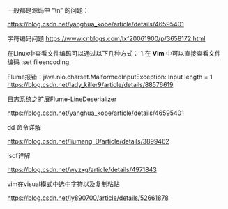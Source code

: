 

一般都是源码中 “\n” 的问题：



https://blog.csdn.net/yanghua_kobe/article/details/46595401

字符编码问题
https://www.cnblogs.com/lxf20061900/p/3658172.html


在Linux中查看文件编码可以通过以下几种方式： 
1.在 **Vim** 中可以直接查看文件编码 
:set fileencoding 



Flume报错：java.nio.charset.MalformedInputException: Input length = 1
https://blog.csdn.net/lady_killer9/article/details/88576619

日志系统之扩展Flume-LineDeserializer

https://blog.csdn.net/yanghua_kobe/article/details/46595401




dd 命令详解

https://blog.csdn.net/liumang_D/article/details/3899462

lsof详解

https://blog.csdn.net/wyzxg/article/details/4971843



vim在visual模式中选中字符以及复制粘贴

https://blog.csdn.net/ly890700/article/details/52661878